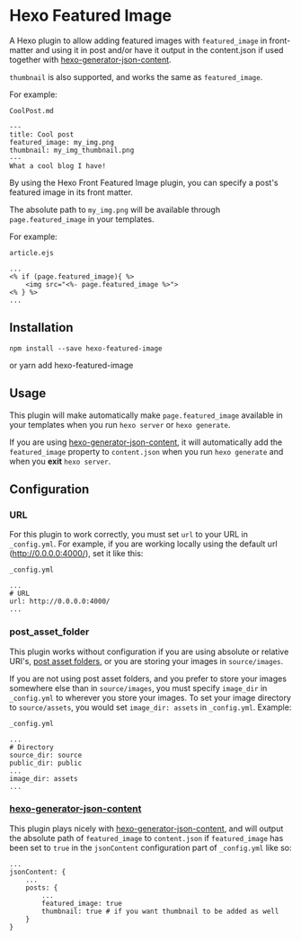 # Hexo Featured Image

A Hexo plugin to allow adding featured images with `featured_image` in front-matter and using it in post and/or have it output in the content.json if used together with [hexo-generator-json-content](https://github.com/alexbruno/hexo-generator-json-content).

`thumbnail` is also supported, and works the same as `featured_image`.

For example:

`CoolPost.md`

	---
	title: Cool post
	featured_image: my_img.png
	thumbnail: my_img_thumbnail.png
	---
	What a cool blog I have!

By using the Hexo Front Featured Image plugin, you can specify a post's featured image in its front matter.


The absolute path to `my_img.png` will be available through `page.featured_image` in your templates.

For example:

`article.ejs`

	...
	<% if (page.featured_image){ %>
        <img src="<%- page.featured_image %>">
    <% } %>
    ...

## Installation
	npm install --save hexo-featured-image
or
	yarn add hexo-featured-image
## Usage
This plugin will make automatically make `page.featured_image` available in your templates when you run `hexo server` or `hexo generate`.

If you are using [hexo-generator-json-content](https://github.com/alexbruno/hexo-generator-json-content), it will automatically add the `featured_image` property to `content.json` when you run `hexo generate` and when you __exit__ `hexo server`.
## Configuration
### URL
For this plugin to work correctly, you must set `url` to your URL in `_config.yml`. For example, if you are working locally using the default url (http://0.0.0.0:4000/), set it like this:

`_config.yml`

	...
	# URL
    url: http://0.0.0.0:4000/
    ...

### post_asset_folder
This plugin works without configuration if you are using absolute or relative URI's, [post asset folders](https://hexo.io/docs/asset-folders.html), or you are storing your images in `source/images`.

If you are not using post asset folders, and you prefer to store your images somewhere else than in `source/images`, you must specify `image_dir` in `_config.yml` to wherever you store your images. To set your image directory to `source/assets`, you would set `image_dir: assets` in `_config.yml`. Example:

`_config.yml`

	...
	# Directory
    source_dir: source
	public_dir: public
    ...
    image_dir: assets
    ...


### [hexo-generator-json-content](https://github.com/alexbruno/hexo-generator-json-content)
This plugin plays nicely with [hexo-generator-json-content](https://github.com/alexbruno/hexo-generator-json-content), and will output the absolute path of `featured_image` to `content.json` if `featured_image` has been set to `true` in the `jsonContent` configuration part of `_config.yml` like so:

	...
    jsonContent: {
    	...
        posts: {
        	...
            featured_image: true
            thumbnail: true # if you want thumbnail to be added as well
        }
    }
